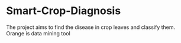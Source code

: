 # Smart-Crop-Diagnosis

The project aims to find the disease in crop leaves and classify them.
Orange is data mining tool
